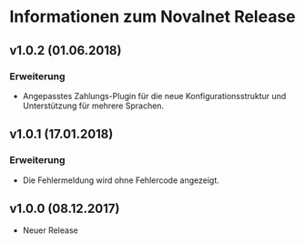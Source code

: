 # Informationen zum Novalnet Release

## v1.0.2 (01.06.2018)

### Erweiterung

- Angepasstes Zahlungs-Plugin für die neue Konfigurationsstruktur und Unterstützung für mehrere Sprachen.

## v1.0.1 (17.01.2018)

### Erweiterung

- Die Fehlermeldung wird ohne Fehlercode angezeigt.

## v1.0.0 (08.12.2017)

- Neuer Release

